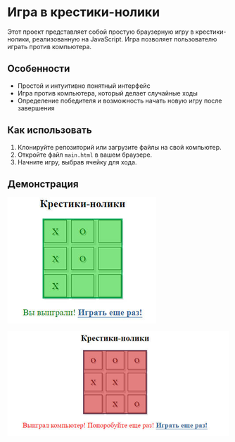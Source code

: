 # Игра в крестики-нолики

Этот проект представляет собой простую браузерную игру в крестики-нолики, реализованную на JavaScript. Игра позволяет пользователю играть против компьютера.

## Особенности

- Простой и интуитивно понятный интерфейс
- Игра против компьютера, который делает случайные ходы
- Определение победителя и возможность начать новую игру после завершения

## Как использовать

1. Клонируйте репозиторий или загрузите файлы на свой компьютер.
2. Откройте файл `main.html` в вашем браузере.
3. Начните игру, выбрав ячейку для хода.

## Демонстрация

![Скриншот игры в крестики-нолики](Screenshot_1.png)

![Скриншот игры в крестики-нолики](Screenshot_2.png)